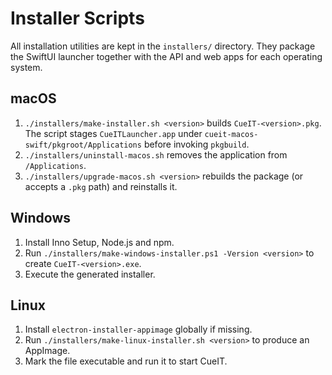 # Installer Scripts

All installation utilities are kept in the `installers/` directory. They package the SwiftUI launcher together with the API and web apps for each operating system.

## macOS

1. `./installers/make-installer.sh <version>` builds `CueIT-<version>.pkg`. The script stages `CueITLauncher.app` under `cueit-macos-swift/pkgroot/Applications` before invoking `pkgbuild`.
2. `./installers/uninstall-macos.sh` removes the application from `/Applications`.
3. `./installers/upgrade-macos.sh <version>` rebuilds the package (or accepts a `.pkg` path) and reinstalls it.

## Windows

1. Install Inno Setup, Node.js and npm.
2. Run `./installers/make-windows-installer.ps1 -Version <version>` to create `CueIT-<version>.exe`.
3. Execute the generated installer.

## Linux

1. Install `electron-installer-appimage` globally if missing.
2. Run `./installers/make-linux-installer.sh <version>` to produce an AppImage.
3. Mark the file executable and run it to start CueIT.
